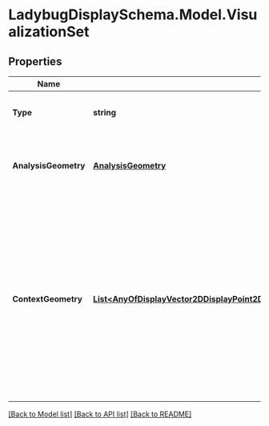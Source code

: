 
# LadybugDisplaySchema.Model.VisualizationSet

## Properties

Name | Type | Description | Notes
------------ | ------------- | ------------- | -------------
**Type** | **string** |  | [optional] [readonly] [default to "VisualizationSet"]
**AnalysisGeometry** | [**AnalysisGeometry**](AnalysisGeometry.md) | An AnalysisGeometry object for spatial data that should be displayed in the visualization. | [optional] 
**ContextGeometry** | [**List&lt;AnyOfDisplayVector2DDisplayPoint2DDisplayRay2DDisplayLineSegment2DDisplayPolyline2DDisplayArc2DDisplayPolygon2DDisplayMesh2DDisplayVector3DDisplayPoint3DDisplayRay3DDisplayPlaneDisplayLineSegment3DDisplayPolyline3DDisplayArc3DDisplayFace3DDisplayMesh3DDisplayPolyface3DDisplaySphereDisplayConeDisplayCylinder&gt;**](AnyOfDisplayVector2DDisplayPoint2DDisplayRay2DDisplayLineSegment2DDisplayPolyline2DDisplayArc2DDisplayPolygon2DDisplayMesh2DDisplayVector3DDisplayPoint3DDisplayRay3DDisplayPlaneDisplayLineSegment3DDisplayPolyline3DDisplayArc3DDisplayFace3DDisplayMesh3DDisplayPolyface3DDisplaySphereDisplayConeDisplayCylinder.md) | An optional list of ladybug-geometry or ladybug-display objects that gives context to the analysis geometry or other aspects of the visualization. Typically, these will display in wireframe around the geometry, though the properties of display geometry can be used to customize the visualization. | [optional] 

[[Back to Model list]](../README.md#documentation-for-models)
[[Back to API list]](../README.md#documentation-for-api-endpoints)
[[Back to README]](../README.md)

